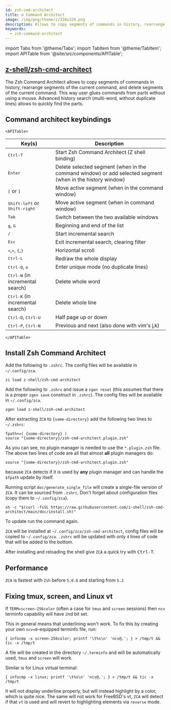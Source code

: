```yaml
---
id: zsh-cmd-architect
title: ⚙️ Command Architect
image: /img/png/theme/z/320x320.png
description: Allows to copy segments of commands in history, rearrange segments of the current command, and delete segments of the current command.
keywords:
  - zsh-command-architect
---
```


<!-- @format -->

import Tabs from '@theme/Tabs'; import TabItem from '@theme/TabItem'; import APITable from '@site/src/components/APITable';

## <i class="fa-brands fa-github"></i> [z-shell/zsh-cmd-architect][]

The Zsh Command Architect allows to copy segments of commands in history, rearrange segments of the current command, and delete segments of the current command. This way user glues commands from parts without using a mouse. Advanced history search (multi-word, without duplicate lines) allows to quickly find the parts.

## Command architect keybindings

```mdx-code-block
<APITable>
```

| Key(s)                                                               | Description                                                                                               |
| -------------------------------------------------------------------- | --------------------------------------------------------------------------------------------------------- |
| <kbd>Ctrl-T</kbd>                                                    | Start Zsh Command Architect (Z shell binding)                                                             |
| <kbd>Enter</kbd>                                                     | Delete selected segment (when in the command window) or add selected segment (when in the history window) |
| <kbd>[</kbd> or <kbd>]</kbd>                                         | Move active segment (when in the command window)                                                          |
| <kbd>Shift-left</kbd> or <kbd>Shift-right</kbd>                      | Move active segment (when in command window)                                                              |
| <kbd>Tab</kbd>                                                       | Switch between the two available windows                                                                  |
| <kbd>g</kbd>, <kbd>G</kbd>                                           | Beginning and end of the list                                                                             |
| <kbd>/</kbd>                                                         | Start incremental search                                                                                  |
| <kbd>Esc</kbd>                                                       | Exit incremental search, clearing filter                                                                  |
| <kbd>&lt;</kbd>,<kbd>&gt;</kbd>, <kbd>&#123;</kbd>,<kbd>&#125;</kbd> | Horizontal scroll                                                                                         |
| <kbd>Ctrl-L</kbd>                                                    | Redraw the whole display                                                                                  |
| <kbd>Ctrl-O</kbd>, <kbd>o</kbd>                                      | Enter unique mode (no duplicate lines)                                                                    |
| <kbd>Ctrl-W</kbd> (in incremental search)                            | Delete whole word                                                                                         |
| <kbd>Ctrl-K</kbd> (in incremental search)                            | Delete whole line                                                                                         |
| <kbd>Ctrl-D</kbd>, <kbd>Ctrl-U</kbd>                                 | Half page up or down                                                                                      |
| <kbd>Ctrl-P</kbd>, <kbd>Ctrl-N</kbd>                                 | Previous and next (also done with vim's j,k)                                                              |

```mdx-code-block
</APITable>
```

## Install Zsh Command Architect

<Tabs>
  <TabItem value="zi" label="Zi" default>

Add the following to `.zshrc`. The config files will be available in `~/.config/zca`.

```shell title="~/.zshrc"
zi load z-shell/zsh-cmd-architect
```

  </TabItem>
  <TabItem value="zgen" label="Zgen">

Add the following to `.zshrc` and issue a `zgen reset` (this assumes that there is a proper `zgen save` construct in `.zshrc`). The config files will be available in `~/.config/zca`.

```shell title="~/.zshrc"
zgen load z-shell/zsh-cmd-architect
```

  </TabItem>
  <TabItem value="manual" label="Manual">

After extracting `ZCA` to `{some-directory}` add the following two lines to `~/.zshrc`:

```shell title="~/.zshrc" showLineNumbers
fpath+=( {some-directory} )
source "{some-directory}/zsh-cmd-architect.plugin.zsh"
```

As you can see, no plugin manager is needed to use the `*.plugin.zsh` file. The above two lines of code are all that almost **all** plugin managers do:

```shell title="~/.zshrc"
source "{some-directory}/zsh-cmd-architect.plugin.zsh"
```

because `ZCA` detects if it is used by **any** plugin manager and can handle the `$fpath` update by itself.

  </TabItem>
  <TabItem value="single-file" label="Single File">

Running script `doc/generate_single_file` will create a single-file version of `ZCA`. It can be sourced from `.zshrc`. Don't forget about configuration files (copy them to `~/.config/zca`).

  </TabItem>
  <TabItem value="standalone" label="Standalone">

```shell
sh -c "$(curl -fsSL https://raw.githubusercontent.com/z-shell/zsh-cmd-architect/main/doc/install.sh)"
```

To update run the command again.

`ZCA` will be installed at `~/.config/zca/zsh-cmd-architect`, config files will be copied to `~/.config/zca`. `.zshrc` will be updated with only `4` lines of code that will be added to the bottom.

After installing and reloading the shell give `ZCA` a quick try with <kbd>Ctrl-T</kbd>.

  </TabItem>
</Tabs>

## Performance

`ZCA` is fastest with `Zsh` before `5.0.6` and starting from `5.2`

## Fixing tmux, screen, and Linux vt

If `TERM=screen-256color` (often a case for `tmux` and `screen` sessions) then `ncv` terminfo capability will have `2`nd bit set.

This in general means that underlining won't work. To fix this by creating your own `ncv=0`-equipped terminfo file, run:

```shell
{ infocmp -x screen-256color; printf '\t%s\n' 'ncv@,'; } > /tmp/t && tic -x /tmp/t
```

A file will be created in the directory `~/.terminfo` and will be automatically used, `tmux` and `screen` will work.

Similar is for Linux virtual terminal:

```shell
{ infocmp -x linux; printf '\t%s\n' 'ncv@,'; } > /tmp/t && tic -x /tmp/t
```

It will not display underline properly, but will instead highlight by a color, which is quite nice. The same will not work for FreeBSD's vt, `ZCA` will detect if that `vt` is used and will revert to highlighting elements via `reverse` mode.

<!-- end-of-file -->
<!-- links -->
<!-- external -->

[z-shell/zsh-cmd-architect]: https://github.com/z-shell/zsh-cmd-architect
